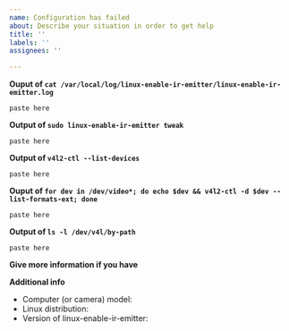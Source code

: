 ```yaml
---
name: Configuration has failed
about: Describe your situation in order to get help
title: ''
labels: ''
assignees: ''

---
```


<!-- Please look at the docs before open an issue -->
<!-- https://github.com/EmixamPP/linux-enable-ir-emitter/blob/master/docs/README.md -->

**Ouput of `cat /var/local/log/linux-enable-ir-emitter/linux-enable-ir-emitter.log`**
```
paste here
```

**Output of `sudo linux-enable-ir-emitter tweak`**
```
paste here
```

**Output of `v4l2-ctl --list-devices`**
```
paste here
```

**Ouput of `for dev in /dev/video*; do echo $dev && v4l2-ctl -d $dev --list-formats-ext; done`**
```
paste here
```

**Output of `ls -l /dev/v4l/by-path`**
```
paste here
```

**Give more information if you have**
<!-- describe here if you have -->

**Additional info**
 - Computer (or camera) model:
 - Linux distribution:
 - Version of linux-enable-ir-emitter: <!--- linux-enable-ir-emitter -V -->
